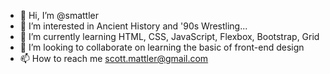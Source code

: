- 👋 Hi, I’m @smattler
- 👀 I’m interested in Ancient History and '90s Wrestling...
- 🌱 I’m currently learning HTML, CSS, JavaScript, Flexbox, Bootstrap, Grid
- 💞️ I’m looking to collaborate on learning the basic of front-end design
- 📫 How to reach me scott.mattler@gmail.com

<!---
smattler/smattler is a ✨ special ✨ repository because its `README.md` (this file) appears on your GitHub profile.
You can click the Preview link to take a look at your changes.
--->
